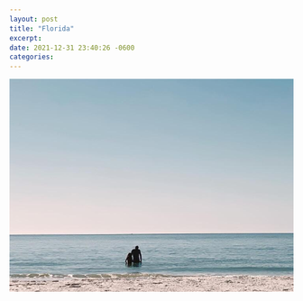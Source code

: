 ```yaml
---
layout: post
title: "Florida"
excerpt: 
date: 2021-12-31 23:40:26 -0600
categories: 
---
```


![](/assets/2021/12/florida1.jpg)

